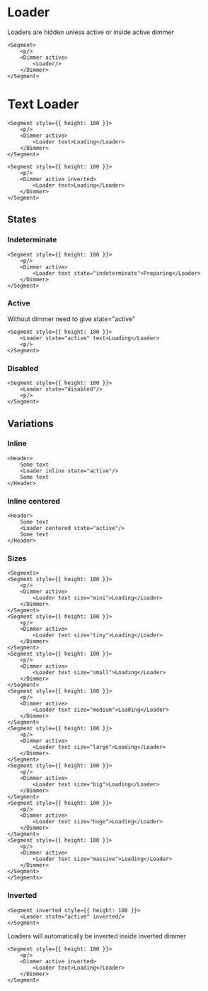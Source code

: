 # Loader
Loaders are hidden unless active or inside active dimmer

```example
<Segment>
    <p/>
    <Dimmer active>
        <Loader/>
    </Dimmer>
</Segment>
```

# Text Loader

```example
<Segment style={{ height: 100 }}>
    <p/>
    <Dimmer active>
        <Loader text>Loading</Loader>
    </Dimmer>
</Segment>
```

```example
<Segment style={{ height: 100 }}>
    <p/>
    <Dimmer active inverted>
        <Loader text>Loading</Loader>
    </Dimmer>
</Segment>
```


## States

### Indeterminate

```example
<Segment style={{ height: 100 }}>
    <p/>
    <Dimmer active>
        <Loader text state="indeterminate">Preparing</Loader>
    </Dimmer>
</Segment>
```

### Active
Without dimmer need to give state="active"

```example
<Segment style={{ height: 100 }}>
    <Loader state="active" text>Loading</Loader>
    <p/>
</Segment>
```

### Disabled

```example
<Segment style={{ height: 100 }}>
    <Loader state="disabled"/>
    <p/>
</Segment>
```


## Variations

### Inline

```example
<Header>
    Some text
    <Loader inline state="active"/>
    Some text
</Header>
```

### Inline centered
```example
<Header>
    Some text
    <Loader centered state="active"/>
    Some text
</Header>
```

### Sizes

```example
<Segments>
<Segment style={{ height: 100 }}>
    <p/>
    <Dimmer active>
        <Loader text size="mini">Loading</Loader>
    </Dimmer>
</Segment>
<Segment style={{ height: 100 }}>
    <p/>
    <Dimmer active>
        <Loader text size="tiny">Loading</Loader>
    </Dimmer>
</Segment>
<Segment style={{ height: 100 }}>
    <p/>
    <Dimmer active>
        <Loader text size="small">Loading</Loader>
    </Dimmer>
</Segment>
<Segment style={{ height: 100 }}>
    <p/>
    <Dimmer active>
        <Loader text size="medium">Loading</Loader>
    </Dimmer>
</Segment>
<Segment style={{ height: 100 }}>
    <p/>
    <Dimmer active>
        <Loader text size="large">Loading</Loader>
    </Dimmer>
</Segment>
<Segment style={{ height: 100 }}>
    <p/>
    <Dimmer active>
        <Loader text size="big">Loading</Loader>
    </Dimmer>
</Segment>
<Segment style={{ height: 100 }}>
    <p/>
    <Dimmer active>
        <Loader text size="huge">Loading</Loader>
    </Dimmer>
</Segment>
<Segment style={{ height: 100 }}>
    <p/>
    <Dimmer active>
        <Loader text size="massive">Loading</Loader>
    </Dimmer>
</Segment>
</Segments>
```

### Inverted

```example
<Segment inverted style={{ height: 100 }}>
    <Loader state="active" inverted/>
</Segment>
```

Loaders will automatically be inverted inside inverted dimmer

```example
<Segment style={{ height: 100 }}>
    <p/>
    <Dimmer active inverted>
        <Loader text>Loading</Loader>
    </Dimmer>
</Segment> 
```
